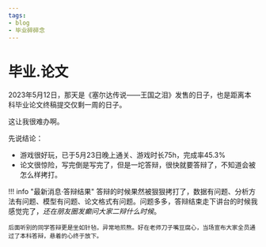 ```yaml
---
tags:
- blog
- 毕业碎碎念
---
```


# 毕业.论文

2023年5月12日，那天是《塞尔达传说——王国之泪》发售的日子，也是距离本科毕业论文终稿提交仅剩一周的日子。

这让我很难办啊。

先说结论：

- 游戏很好玩，已于5月23日晚上通关、游戏时长75h，完成率45.3%
- 论文很惊险，写完倒是写完了，但是一坨答辩，很快就要答辩了，不知道会被怎么样拷打。

!!! info "最新消息·答辩结果"
    答辩的时候果然被狠狠拷打了，数据有问题、分析方法有问题、模型有问题、论文格式有问题。问题多多，答辩结束走下讲台的时候我感觉完了，*还在朋友圈发癫问大家二辩什么时候*。
    
    后面听别的同学答辩更是坐如针毡，异常地煎熬。好在老师刀子嘴豆腐心，当场宣布大家全员通过了本科答辩，悬着的心终于放下。